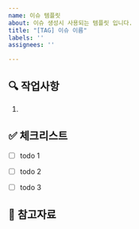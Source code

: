 ```yaml
---
name: 이슈 템플릿
about: 이슈 생성시 사용되는 템플릿 입니다.
title: "[TAG] 이슈 이름"
labels: ''
assignees: ''

---
```


## 🔍 작업사항
<!-- 구현할 기능에 대한 상세 내용을 적어주세요 -->
1. 


## ✅ 체크리스트
<!-- 작업 완료 여부를 체크할 수 있는 목록을 작성해주세요 -->
- [ ] todo 1
- [ ] todo 2
- [ ] todo 3


## 📎 참고자료
<!-- 관련 문서나 참고자료가 있다면 링크해주세요 -->
